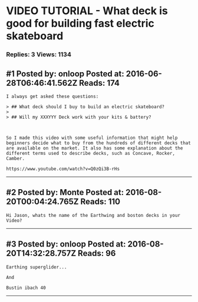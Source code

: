 # VIDEO TUTORIAL - What deck is good for building fast electric skateboard

### Replies: 3 Views: 1134

## \#1 Posted by: onloop Posted at: 2016-06-28T06:46:41.562Z Reads: 174

```
I always get asked these questions:

> ## What deck should I buy to build an electric skateboard?
>
> ## Will my XXXYYY Deck work with your kits & battery?



So I made this video with some useful information that might help beginners decide what to buy from the hundreds of different decks that are available on the market. It also has some explanation about the different terms used to describe decks, such as Concave, Rocker, Camber.

https://www.youtube.com/watch?v=Q0zQi3B-rHs
```

---
## \#2 Posted by: Monte Posted at: 2016-08-20T00:04:24.765Z Reads: 110

```
Hi Jason, whats the name of the Earthwing and boston decks in your Video?
```

---
## \#3 Posted by: onloop Posted at: 2016-08-20T14:32:28.757Z Reads: 96

```
Earthing superglider... 

And 

Bustin ibach 40
```

---
